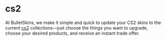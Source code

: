 # cs2
 At BulletSkins, we make it simple and quick to update your CS2 skins to the current [cs2](https://www.bulletskins.com/) collections—just choose the things you want to upgrade, choose your desired products, and receive an instant trade offer.
